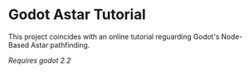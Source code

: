 # Godot Astar Tutorial

This project coincides with an online tutorial reguarding Godot's Node-Based Astar pathfinding. 

*Requires godot 2.2* 

